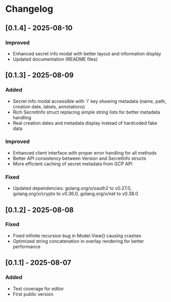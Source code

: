 # Changelog

## [0.1.4] - 2025-08-10

### Improved
- Enhanced secret info modal with better layout and information display
- Updated documentation (README files)

## [0.1.3] - 2025-08-09

### Added
- Secret info modal accessible with 'i' key showing metadata (name, path, creation date, labels, annotations)
- Rich SecretInfo struct replacing simple string lists for better metadata handling
- Real creation dates and metadata display instead of hardcoded fake data

### Improved
- Enhanced client interface with proper error handling for all methods
- Better API consistency between Version and SecretInfo structs
- More efficient caching of secret metadata from GCP API

### Fixed
- Updated dependencies: golang.org/x/oauth2 to v0.27.0, golang.org/x/crypto to v0.36.0, golang.org/x/net to v0.38.0

## [0.1.2] - 2025-08-08

### Fixed
- Fixed infinite recursion bug in Model.View() causing crashes
- Optimized string concatenation in overlay rendering for better performance

## [0.1.1] - 2025-08-07

### Added
- Test coverage for editor
- First public version
